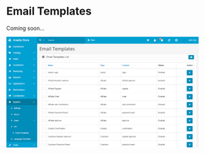 Email Templates
===============

Coming soon...

![email templates backend](_images/email-templates.png)
